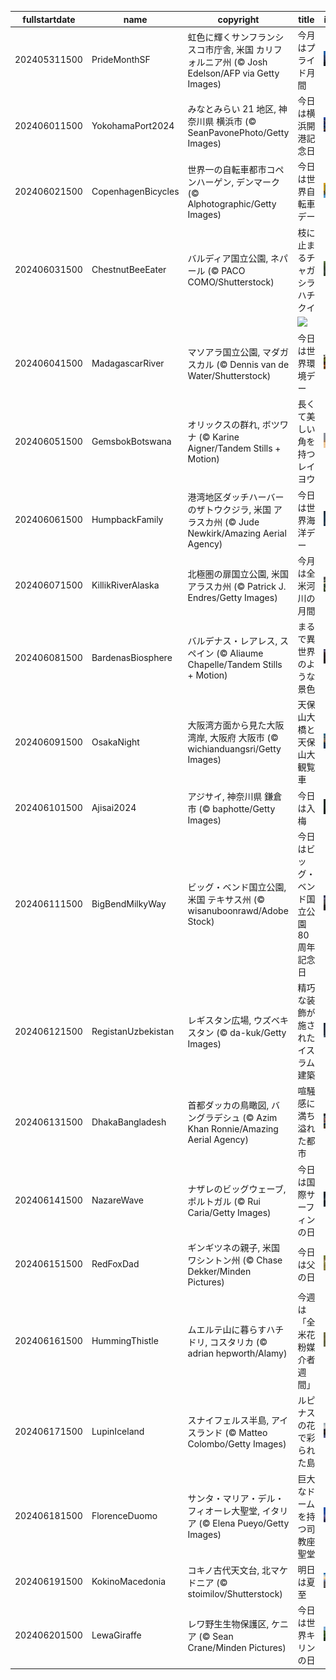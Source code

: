|fullstartdate|name|copyright|title|image|
|--|--|--|--|--|
202405311500|PrideMonthSF|虹色に輝くサンフランシスコ市庁舎, 米国 カリフォルニア州 (© Josh Edelson/AFP via Getty Images)|今月はプライド月間|![](/ja-JP/2024/06/202405311500PrideMonthSF.jpg)|
202406011500|YokohamaPort2024|みなとみらい 21 地区, 神奈川県 横浜市 (© SeanPavonePhoto/Getty Images)|今日は横浜開港記念日|![](/ja-JP/2024/06/202406011500YokohamaPort2024.jpg)|
202406021500|CopenhagenBicycles|世界一の自転車都市コペンハーゲン, デンマーク (© Alphotographic/Getty Images)|今日は世界自転車デー|![](/ja-JP/2024/06/202406021500CopenhagenBicycles.jpg)|
202406031500|ChestnutBeeEater|バルディア国立公園, ネパール (© PACO COMO/Shutterstock)|枝に止まるチャガシラハチクイ|![](/ja-JP/2024/06/202406031500ChestnutBeeEater.jpg)|
||||![](/ja-JP/2024/06/.jpg)|
202406041500|MadagascarRiver|マソアラ国立公園, マダガスカル (© Dennis van de Water/Shutterstock)|今日は世界環境デー|![](/ja-JP/2024/06/202406041500MadagascarRiver.jpg)|
202406051500|GemsbokBotswana|オリックスの群れ, ボツワナ (© Karine Aigner/Tandem Stills + Motion)|長くて美しい角を持つレイヨウ|![](/ja-JP/2024/06/202406051500GemsbokBotswana.jpg)|
202406061500|HumpbackFamily|港湾地区ダッチハーバーのザトウクジラ, 米国 アラスカ州 (© Jude Newkirk/Amazing Aerial Agency)|今日は世界海洋デー|![](/ja-JP/2024/06/202406061500HumpbackFamily.jpg)|
202406071500|KillikRiverAlaska|北極圏の扉国立公園, 米国 アラスカ州 (© Patrick J. Endres/Getty Images)|今月は全米河川の月間|![](/ja-JP/2024/06/202406071500KillikRiverAlaska.jpg)|
202406081500|BardenasBiosphere|バルデナス・レアレス, スペイン (© Aliaume Chapelle/Tandem Stills + Motion)|まるで異世界のような景色|![](/ja-JP/2024/06/202406081500BardenasBiosphere.jpg)|
202406091500|OsakaNight|大阪湾方面から見た大阪湾岸, 大阪府 大阪市 (© wichianduangsri/Getty Images)|天保山大橋と天保山大観覧車|![](/ja-JP/2024/06/202406091500OsakaNight.jpg)|
202406101500|Ajisai2024|アジサイ, 神奈川県 鎌倉市 (© baphotte/Getty Images)|今日は入梅|![](/ja-JP/2024/06/202406101500Ajisai2024.jpg)|
202406111500|BigBendMilkyWay|ビッグ・ベンド国立公園, 米国 テキサス州 (© wisanuboonrawd/Adobe Stock)|今日はビッグ・ベンド国立公園 80 周年記念日|![](/ja-JP/2024/06/202406111500BigBendMilkyWay.jpg)|
202406121500|RegistanUzbekistan|レギスタン広場, ウズベキスタン (© da-kuk/Getty Images)|精巧な装飾が施されたイスラム建築|![](/ja-JP/2024/06/202406121500RegistanUzbekistan.jpg)|
202406131500|DhakaBangladesh|首都ダッカの鳥瞰図, バングラデシュ (© Azim Khan Ronnie/Amazing Aerial Agency)|喧騒感に満ち溢れた都市|![](/ja-JP/2024/06/202406131500DhakaBangladesh.jpg)|
202406141500|NazareWave|ナザレのビッグウェーブ, ポルトガル (© Rui Caria/Getty Images)|今日は国際サーフィンの日|![](/ja-JP/2024/06/202406141500NazareWave.jpg)|
202406151500|RedFoxDad|ギンギツネの親子, 米国 ワシントン州 (© Chase Dekker/Minden Pictures)|今日は父の日|![](/ja-JP/2024/06/202406151500RedFoxDad.jpg)|
202406161500|HummingThistle|ムエルテ山に暮らすハチドリ, コスタリカ (© adrian hepworth/Alamy)|今週は「全米花粉媒介者週間」|![](/ja-JP/2024/06/202406161500HummingThistle.jpg)|
202406171500|LupinIceland|スナイフェルス半島, アイスランド (© Matteo Colombo/Getty Images)|ルピナスの花で彩られた島|![](/ja-JP/2024/06/202406171500LupinIceland.jpg)|
202406181500|FlorenceDuomo|サンタ・マリア・デル・フィオーレ大聖堂, イタリア (© Elena Pueyo/Getty Images)|巨大なドームを持つ司教座聖堂|![](/ja-JP/2024/06/202406181500FlorenceDuomo.jpg)|
202406191500|KokinoMacedonia|コキノ古代天文台, 北マケドニア (© stoimilov/Shutterstock)|明日は夏至|![](/ja-JP/2024/06/202406191500KokinoMacedonia.jpg)|
202406201500|LewaGiraffe|レワ野生生物保護区, ケニア (© Sean Crane/Minden Pictures)|今日は世界キリンの日|![](/ja-JP/2024/06/202406201500LewaGiraffe.jpg)|
